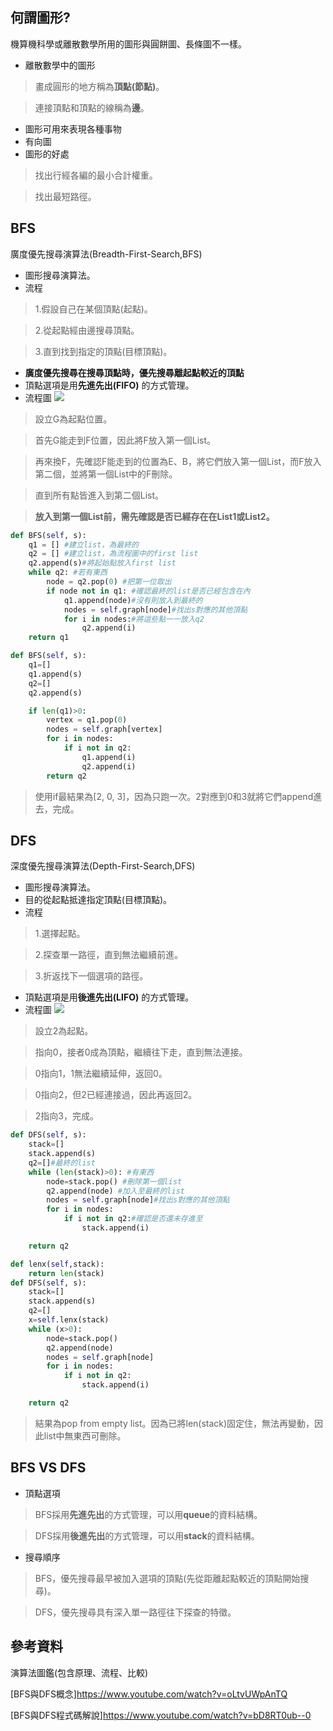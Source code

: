 ## 何謂圖形?
機算機科學或離散數學所用的圖形與圓餅圖、長條圖不一樣。
- 離散數學中的圖形
>畫成圓形的地方稱為**頂點(節點)**。

>連接頂點和頂點的線稱為**邊**。

- 圖形可用來表現各種事物
- 有向圖
- 圖形的好處
>找出行經各編的最小合計權重。

>找出最短路徑。
## BFS
廣度優先搜尋演算法(Breadth-First-Search,BFS)
- 圖形搜尋演算法。
- 流程
>1.假設自己在某個頂點(起點)。

>2.從起點經由邊搜尋頂點。

>3.直到找到指定的頂點(目標頂點)。

- **廣度優先搜尋在搜尋頂點時，優先搜尋離起點較近的頂點**
- 頂點選項是用**先進先出(FIFO)** 的方式管理。
- 流程圖
![](https://i.imgur.com/jY39H3L.jpg)
>設立G為起點位置。

>首先G能走到F位置，因此將F放入第一個List。

>再來換F，先確認F能走到的位置為E、B，將它們放入第一個List，而F放入第二個，並將第一個List中的F刪除。

>直到所有點皆進入到第二個List。

>**放入到第一個List前，需先確認是否已經存在在List1或List2。**

```python
def BFS(self, s):
    q1 = [] #建立list，為最終的
    q2 = [] #建立list，為流程圖中的first list
    q2.append(s)#將起始點放入first list
    while q2: #若有東西
        node = q2.pop(0) #把第一位取出
        if node not in q1: #確認最終的list是否已經包含在內
            q1.append(node)#沒有則放入到最終的
            nodes = self.graph[node]#找出s對應的其他頂點
            for i in nodes:#將這些點一一放入q2
                q2.append(i)
    return q1

```
```python
def BFS(self, s):
    q1=[]
    q1.append(s)
    q2=[]
    q2.append(s)

    if len(q1)>0:
        vertex = q1.pop(0)
        nodes = self.graph[vertex]
        for i in nodes:
            if i not in q2:
                q1.append(i)
                q2.append(i)
        return q2
```
>使用if最結果為[2, 0, 3]，因為只跑一次。2對應到0和3就將它們append進去，完成。

## DFS
深度優先搜尋演算法(Depth-First-Search,DFS)
- 圖形搜尋演算法。
- 目的從起點抵達指定頂點(目標頂點)。
- 流程
>1.選擇起點。

>2.探查單一路徑，直到無法繼續前進。

>3.折返找下一個選項的路徑。

- 頂點選項是用**後進先出(LIFO)** 的方式管理。
- 流程圖
![](https://i.imgur.com/Ch0Tvp2.jpg)

>設立2為起點。

>指向0，接者0成為頂點，繼續往下走，直到無法連接。

>0指向1，1無法繼續延伸，返回0。

>0指向2，但2已經連接過，因此再返回2。

>2指向3，完成。

```python
def DFS(self, s):
    stack=[] 
    stack.append(s)
    q2=[]#最終的list
    while (len(stack)>0): #有東西
        node=stack.pop() #刪除第一個list
        q2.append(node) #加入至最終的list
        nodes = self.graph[node]#找出s對應的其他頂點
        for i in nodes:
            if i not in q2:#確認是否還未存進至
                stack.append(i) 

    return q2
```
```python
def lenx(self,stack):
    return len(stack)
def DFS(self, s):
    stack=[]
    stack.append(s)
    q2=[]
    x=self.lenx(stack)
    while (x>0):
        node=stack.pop()
        q2.append(node)
        nodes = self.graph[node]
        for i in nodes:
            if i not in q2:
                stack.append(i) 

    return q2
```
>結果為pop from empty list。因為已將len(stack)固定住，無法再變動，因此list中無東西可刪除。

## BFS VS DFS 
- 頂點選項
> BFS採用**先進先出**的方式管理，可以用**queue**的資料結構。

> DFS採用**後進先出**的方式管理，可以用**stack**的資料結構。

- 搜尋順序
> BFS，優先搜尋最早被加入選項的頂點(先從距離起點較近的頂點開始搜尋)。

> DFS，優先搜尋具有深入單一路徑往下探查的特徵。

## 參考資料
演算法圖鑑(包含原理、流程、比較)

[BFS與DFS概念]https://www.youtube.com/watch?v=oLtvUWpAnTQ

[BFS與DFS程式碼解說]https://www.youtube.com/watch?v=bD8RT0ub--0
